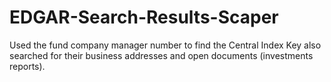 # EDGAR-Search-Results-Scaper
Used the fund company manager number to find the Central Index Key also searched for their business addresses and open documents (investments reports).
